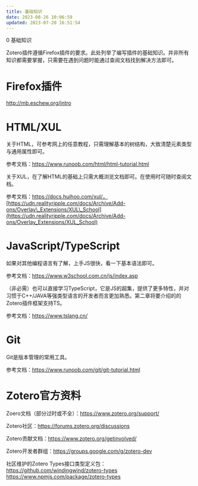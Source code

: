 ```yaml
---
title: 基础知识
date: 2023-08-26 10:06:59
updated: 2023-07-20 16:51:54
---
```

0 基础知识

Zotero插件遵循Firefox插件的要求。此处列举了编写插件的基础知识。并非所有知识都需要掌握，只需要在遇到问题时能通过查阅文档找到解决方法即可。

# Firefox插件

http://mb.eschew.org/intro

# HTML/XUL

关于HTML，可参考网上的任意教程，只需理解基本的树结构，大致清楚元素类型与通用属性即可。

参考文档：https://www.runoob.com/html/html-tutorial.html

关于XUL，在了解HTML的基础上只需大概浏览文档即可。在使用时可随时查阅文档。

参考文档：https://docs.huihoo.com/xul/，[https://udn.realityripple.com/docs/Archive/Add-ons/Overlay\_Extensions/XUL\_School](https://udn.realityripple.com/docs/Archive/Add-ons/Overlay_Extensions/XUL_School)

# JavaScript/TypeScript

如果对其他编程语言有了解，上手JS很快，看一下基本语法即可。

参考文档：https://www.w3school.com.cn/js/index.asp

（非必需）也可以直接学习TypeScript，它是JS的超集，提供了更多特性，并对习惯于C++/JAVA等强类型语言的开发者而言更加熟悉。第二章将要介绍的的Zotero插件框架支持TS。

参考文档：https://www.tslang.cn/

# Git

Git是版本管理的常用工具。

参考文档：https://www.runoob.com/git/git-tutorial.html

# Zotero官方资料

Zoero文档（部分过时或不全）：https://www.zotero.org/support/

Zotero社区：https://forums.zotero.org/discussions

Zotero贡献文档：https://www.zotero.org/getinvolved/

Zotero开发者群组：https://groups.google.com/g/zotero-dev

社区维护的Zotero Types接口类型定义包：https://github.com/windingwind/zotero-types  https://www.npmjs.com/package/zotero-types